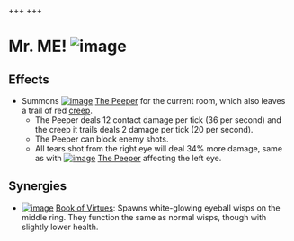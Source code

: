 +++
+++

 # Mr. ME! ![image](/image/Mr._ME!.png) 


Effects
---------


* Summons [![image](/image/The_Peeper.png)](/wiki/The_Peeper "The Peeper") [The Peeper](/wiki/The_Peeper "The Peeper") for the current room, which also leaves a trail of red [creep](/wiki/Creep "Creep").
	+ The Peeper deals 12 contact damage per tick (36 per second) and the creep it trails deals 2 damage per tick (20 per second).
	+ The Peeper can block enemy shots.
	+ All tears shot from the right eye will deal 34% more damage, same as with [![image](/image/The_Peeper.png)](/wiki/The_Peeper "The Peeper") [The Peeper](/wiki/The_Peeper "The Peeper") affecting the left eye.


Synergies
-----------


* [![image](/image/Book_of_Virtues.png)](/wiki/Book_of_Virtues "Book of Virtues") [Book of Virtues](/wiki/Book_of_Virtues "Book of Virtues"): Spawns white-glowing eyeball wisps on the middle ring. They function the same as normal wisps, though with slightly lower health.


